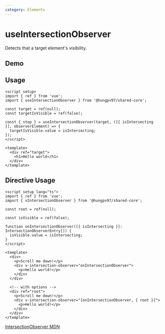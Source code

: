 ```yaml
---
category: Elements
---
```


<script setup>
import Demo from './demo.vue'
</script>

# useIntersectionObserver

<FunctionInfo :frontmatter="$frontmatter" package="Share - Core" fn="useIntersectionObserver" />
Detects that a target element's visibility.

## Demo

<DemoContainer>
  <Demo />
</DemoContainer>

## Usage

```vue
<script setup>
import { ref } from 'vue';
import { useIntersectionObserver } from '@hungpv97/shared-core';

const target = ref(null);
const targetIsVisible = ref(false);

const { stop } = useIntersectionObserver(target, ([{ isIntersecting }], observerElement) => {
  targetIsVisible.value = isIntersecting;
});
</script>

<template>
  <div ref="target">
    <h1>Hello world</h1>
  </div>
</template>
```

## Directive Usage

```vue
<script setup lang="ts">
import { ref } from 'vue';
import { vIntersectionObserver } from '@hungpv97/shared-core';

const root = ref(null);

const isVisible = ref(false);

function onIntersectionObserver([{ isIntersecting }]: IntersectionObserverEntry[]) {
  isVisible.value = isIntersecting;
}
</script>

<template>
  <div>
    <p>Scroll me down!</p>
    <div v-intersection-observer="onIntersectionObserver">
      <p>Hello world!</p>
    </div>
  </div>

  <!-- with options -->
  <div ref="root">
    <p>Scroll me down!</p>
    <div v-intersection-observer="[onIntersectionObserver, { root }]">
      <p>Hello world!</p>
    </div>
  </div>
</template>
```

[IntersectionObserver MDN](https://developer.mozilla.org/en-US/docs/Web/API/IntersectionObserver/IntersectionObserver)

